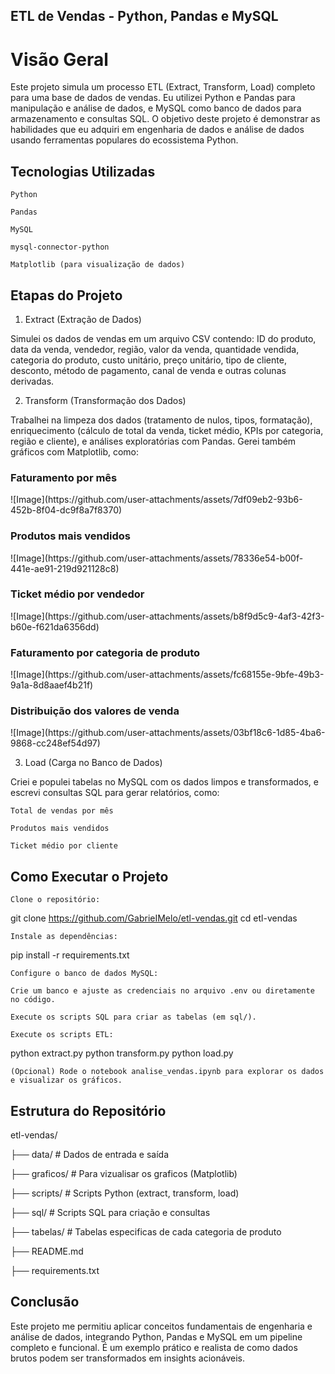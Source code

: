 ## ETL de Vendas - Python, Pandas e MySQL

# Visão Geral

Este projeto simula um processo ETL (Extract, Transform, Load) completo para uma base de dados de vendas. Eu utilizei Python e Pandas para manipulação e análise de dados, e MySQL como banco de dados para armazenamento e consultas SQL. O objetivo deste projeto é demonstrar as habilidades que eu adquiri em engenharia de dados e análise de dados usando ferramentas populares do ecossistema Python.

## Tecnologias Utilizadas

    Python

    Pandas

    MySQL

    mysql-connector-python

    Matplotlib (para visualização de dados)

## Etapas do Projeto
1. Extract (Extração de Dados)

Simulei os dados de vendas em um arquivo CSV contendo: ID do produto, data da venda, vendedor, região, valor da venda, quantidade vendida, categoria do produto, custo unitário, preço unitário, tipo de cliente, desconto, método de pagamento, canal de venda e outras colunas derivadas.

2. Transform (Transformação dos Dados)

Trabalhei na limpeza dos dados (tratamento de nulos, tipos, formatação), enriquecimento (cálculo de total da venda, ticket médio, KPIs por categoria, região e cliente), e análises exploratórias com Pandas. Gerei também gráficos com Matplotlib, como:

<h3>Faturamento por mês</h3>
![Image](https://github.com/user-attachments/assets/7df09eb2-93b6-452b-8f04-dc9f8a7f8370) 

<h3>Produtos mais vendidos</h3>
![Image](https://github.com/user-attachments/assets/78336e54-b00f-441e-ae91-219d921128c8)

<h3>Ticket médio por vendedor</h3>
![Image](https://github.com/user-attachments/assets/b8f9d5c9-4af3-42f3-b60e-f621da6356dd)

<h3>Faturamento por categoria de produto</h3>
![Image](https://github.com/user-attachments/assets/fc68155e-9bfe-49b3-9a1a-8d8aaef4b21f)

<h3>Distribuição dos valores de venda</h3>
![Image](https://github.com/user-attachments/assets/03bf18c6-1d85-4ba6-9868-cc248ef54d97)


3. Load (Carga no Banco de Dados)

Criei e populei tabelas no MySQL com os dados limpos e transformados, e escrevi consultas SQL para gerar relatórios, como:

    Total de vendas por mês

    Produtos mais vendidos

    Ticket médio por cliente

## Como Executar o Projeto

    Clone o repositório:

git clone https://github.com/GabrieIMelo/etl-vendas.git
cd etl-vendas

    Instale as dependências:

pip install -r requirements.txt

    Configure o banco de dados MySQL:

    Crie um banco e ajuste as credenciais no arquivo .env ou diretamente no código.

    Execute os scripts SQL para criar as tabelas (em sql/).

    Execute os scripts ETL:

python extract.py
python transform.py
python load.py

    (Opcional) Rode o notebook analise_vendas.ipynb para explorar os dados e visualizar os gráficos.

## Estrutura do Repositório

etl-vendas/

├── data/                # Dados de entrada e saída

├── graficos/            # Para vizualisar os graficos (Matplotlib)

├── scripts/             # Scripts Python (extract, transform, load)

├── sql/                 # Scripts SQL para criação e consultas

├── tabelas/             # Tabelas especificas de cada categoria de produto

├── README.md

├── requirements.txt

## Conclusão

Este projeto me permitiu aplicar conceitos fundamentais de engenharia e análise de dados, integrando Python, Pandas e MySQL em um pipeline completo e funcional. É um exemplo prático e realista de como dados brutos podem ser transformados em insights acionáveis.
